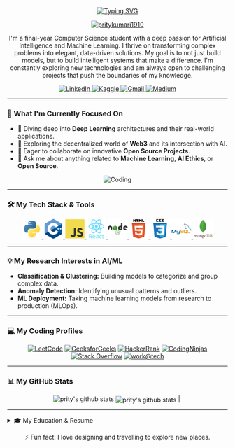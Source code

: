 <div align="center">
  <a href="https://git.io/typing-svg"><img src="https://readme-typing-svg.demolab.com?font=Fira+Code&weight=700&size=40&pause=1000&color=F70000&background=FFFFFF00&center=true&vCenter=true&width=1000&height=100&lines=Hi+there%2C+I'm+Prity+Kumari+%F0%9F%91%8B;I'm+a+passionate+AI+%26+ML+Enthusiast;A+Creative+Web+Developer;Always+learning+and+growing...;Let's+build+something+amazing+together!" alt="Typing SVG" /></a>
</div>

<p align="center">
  <a href="https://github.com/pritykumari1910">
    <img src="https://komarev.com/ghpvc/?username=pritykumari1910&label=PROFILE+VIEWS&color=red&style=for-the-badge" alt="pritykumari1910" />
  </a>
</p>

<p align="center">
  I'm a final-year Computer Science student with a deep passion for Artificial Intelligence and Machine Learning. I thrive on transforming complex problems into elegant, data-driven solutions. My goal is to not just build models, but to build intelligent systems that make a difference. I'm constantly exploring new technologies and am always open to challenging projects that push the boundaries of my knowledge.
</p>

<div align="center">
  <a href="https://www.linkedin.com/in/prity-kumari-157159250/" target="_blank">
    <img src="https://img.shields.io/badge/LinkedIn-0077B5?style=for-the-badge&logo=linkedin&logoColor=white" alt="LinkedIn"/>
  </a>
  <a href="https://www.kaggle.com/prity19" target="_blank">
    <img src="https://img.shields.io/badge/Kaggle-20BEFF?style=for-the-badge&logo=Kaggle&logoColor=white" alt="Kaggle"/>
  </a>
  <a href="mailto:pritykroy2003@gmail.com">
    <img src="https://img.shields.io/badge/Gmail-D14836?style=for-the-badge&logo=gmail&logoColor=white" alt="Gmail"/>
  </a>
   <a href="https://medium.com/@pritykroy2003" target="_blank">
    <img src="https://img.shields.io/badge/Medium-12100E?style=for-the-badge&logo=medium&logoColor=white" alt="Medium"/>
  </a>
</div>

---

### 🚀 What I'm Currently Focused On

- 🌱 Diving deep into **Deep Learning** architectures and their real-world applications.
- 🔭 Exploring the decentralized world of **Web3** and its intersection with AI.
- 👯 Eager to collaborate on innovative **Open Source Projects**.
- 💬 Ask me about anything related to **Machine Learning**, **AI Ethics**, or **Open Source**.

<p align="center">
  <img src="https://cdn.dribbble.com/users/1162077/screenshots/3848914/media/32095f3c2415d80d7a641151478e5f1e.gif" alt="Coding" width="600"/>
</p>

---

### 🛠️ My Tech Stack & Tools

<p align="center">
  <a href="https://www.python.org" target="_blank" rel="noreferrer"> <img src="https://raw.githubusercontent.com/devicons/devicon/master/icons/python/python-original.svg" alt="python" width="45" height="45"/> </a>
  <a href="https://www.cplusplus.com/" target="_blank" rel="noreferrer"> <img src="https://raw.githubusercontent.com/devicons/devicon/master/icons/cplusplus/cplusplus-original.svg" alt="cplusplus" width="45" height="45"/> </a>
  <a href="https://developer.mozilla.org/en-US/docs/Web/JavaScript" target="_blank" rel="noreferrer"> <img src="https://raw.githubusercontent.com/devicons/devicon/master/icons/javascript/javascript-original.svg" alt="javascript" width="45" height="45"/> </a>
  <a href="https://reactjs.org/" target="_blank" rel="noreferrer"> <img src="https://raw.githubusercontent.com/devicons/devicon/master/icons/react/react-original-wordmark.svg" alt="react" width="45" height="45"/> </a>
  <a href="https://nodejs.org" target="_blank" rel="noreferrer"> <img src="https://raw.githubusercontent.com/devicons/devicon/master/icons/nodejs/nodejs-original-wordmark.svg" alt="nodejs" width="45" height="45"/> </a>
  <a href="https://www.w3.org/html/" target="_blank" rel="noreferrer"> <img src="https://raw.githubusercontent.com/devicons/devicon/master/icons/html5/html5-original-wordmark.svg" alt="html5" width="45" height="45"/> </a>
  <a href="https://www.w3schools.com/css/" target="_blank" rel="noreferrer"> <img src="https://raw.githubusercontent.com/devicons/devicon/master/icons/css3/css3-original-wordmark.svg" alt="css3" width="45" height="45"/> </a>
  <a href="https://www.mysql.com/" target="_blank" rel="noreferrer"> <img src="https://raw.githubusercontent.com/devicons/devicon/master/icons/mysql/mysql-original-wordmark.svg" alt="mysql" width="45" height="45"/> </a>
  <a href="https://www.mongodb.com/" target="_blank" rel="noreferrer"> <img src="https://raw.githubusercontent.com/devicons/devicon/master/icons/mongodb/mongodb-original-wordmark.svg" alt="mongodb" width="45" height="45"/> </a>
</p>

---

### 💡 My Research Interests in AI/ML

- **Classification & Clustering:** Building models to categorize and group complex data.
- **Anomaly Detection:** Identifying unusual patterns and outliers.
- **ML Deployment:** Taking machine learning models from research to production (MLOps).

---

### 💻 My Coding Profiles

<p align="center">
  <a href="https://leetcode.com/pritykroy/" target="_blank"><img src="https://img.shields.io/badge/LeetCode-FFA116?style=for-the-badge&logo=LeetCode&logoColor=black" alt="LeetCode"/></a>
  <a href="https://auth.geeksforgeeks.org/user/pritykumv5ab/" target="_blank"><img src="https://img.shields.io/badge/GeeksforGeeks-298D46?style=for-the-badge&logo=geeksforgeeks&logoColor=white" alt="GeeksforGeeks"/></a>
  <a href="https://www.hackerrank.com/profile/pritykumari1910" target="_blank"><img src="https://img.shields.io/badge/HackerRank-00EA64?style=for-the-badge&logo=hackerrank&logoColor=black" alt="HackerRank"/></a>
  <a href="https://www.codingninjas.com/studio/profile/prity_19" target="_blank"><img src="https://img.shields.io/badge/CodingNinjas-DD6620?style=for-the-badge&logo=codingninjas&logoColor=white" alt="CodingNinjas"/></a>
  <a href="https://stackoverflow.com/users/23039208/prity-kumari" target="_blank"><img src="https://img.shields.io/badge/Stack_Overflow-FE7A16?style=for-the-badge&logo=stack-overflow&logoColor=white" alt="Stack Overflow"/></a>
  <a href="https://workat.tech/profile" target="_blank"><img src="https://img.shields.io/badge/work@tech-38A1F3?style=for-the-badge&logo=workattech&logoColor=white" alt="work@tech"/></a>
</p>

---

### 📊 My GitHub Stats

<p align="center">
  <img src="https://github-readme-stats.vercel.app/api?username=pritykumari1910&show_icons=true&theme=dracula&rank_icon=github" alt="prity's github stats" />
 <img align="center" src="https://github-readme-streak-stats.herokuapp.com/?user=pritykumari1910" alt="prity's github stats" /></a> | 
</p>

---

<details>
  <summary>🎓 My Education & Resume</summary>
  
  ### Shivalik College of Engineering (2021-2025)
  - **Bachelor of Technology in Computer Science & Engineering**
  
  *For a more detailed overview, please feel free to view my full resume.*
  
  [**View My Resume**](https://your-resume-link.com) </details>

<p align="center">
  ⚡ Fun fact: I love designing and travelling to explore new places.
</p>
